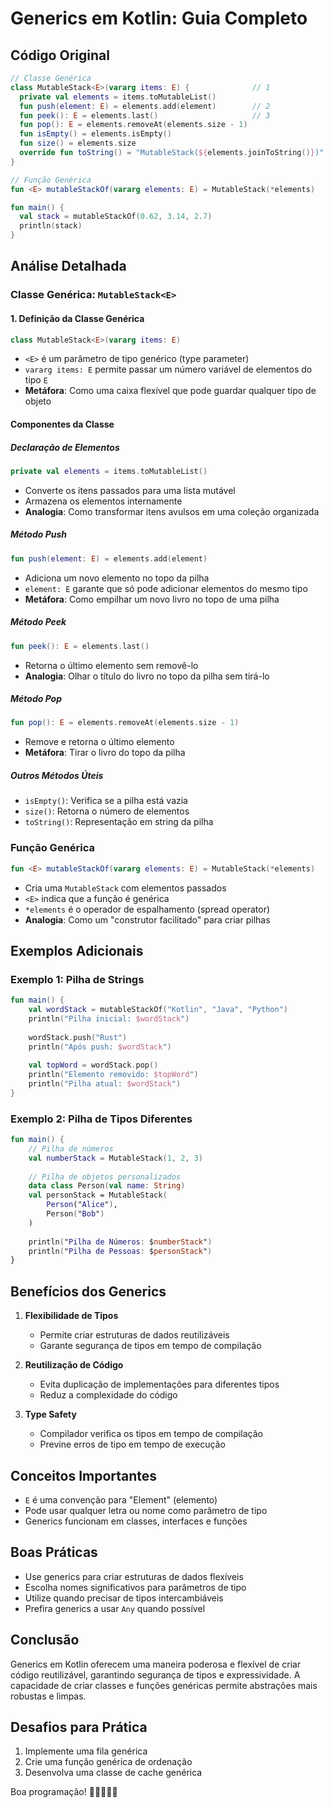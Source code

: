 # Generics em Kotlin: Guia Completo

## Código Original

```kotlin
// Classe Genérica
class MutableStack<E>(vararg items: E) {              // 1
  private val elements = items.toMutableList()
  fun push(element: E) = elements.add(element)        // 2
  fun peek(): E = elements.last()                     // 3
  fun pop(): E = elements.removeAt(elements.size - 1)
  fun isEmpty() = elements.isEmpty()
  fun size() = elements.size
  override fun toString() = "MutableStack(${elements.joinToString()})"
}

// Função Genérica
fun <E> mutableStackOf(vararg elements: E) = MutableStack(*elements)

fun main() {
  val stack = mutableStackOf(0.62, 3.14, 2.7)
  println(stack)
}
```

## Análise Detalhada

### Classe Genérica: `MutableStack<E>`

#### 1. Definição da Classe Genérica
```kotlin
class MutableStack<E>(vararg items: E)
```
- `<E>` é um parâmetro de tipo genérico (type parameter)
- `vararg items: E` permite passar um número variável de elementos do tipo `E`
- **Metáfora**: Como uma caixa flexível que pode guardar qualquer tipo de objeto

#### Componentes da Classe

##### Declaração de Elementos
```kotlin
private val elements = items.toMutableList()
```
- Converte os itens passados para uma lista mutável
- Armazena os elementos internamente
- **Analogia**: Como transformar itens avulsos em uma coleção organizada

##### Método Push
```kotlin
fun push(element: E) = elements.add(element)
```
- Adiciona um novo elemento no topo da pilha
- `element: E` garante que só pode adicionar elementos do mesmo tipo
- **Metáfora**: Como empilhar um novo livro no topo de uma pilha

##### Método Peek
```kotlin
fun peek(): E = elements.last()
```
- Retorna o último elemento sem removê-lo
- **Analogia**: Olhar o título do livro no topo da pilha sem tirá-lo

##### Método Pop
```kotlin
fun pop(): E = elements.removeAt(elements.size - 1)
```
- Remove e retorna o último elemento
- **Metáfora**: Tirar o livro do topo da pilha

##### Outros Métodos Úteis
- `isEmpty()`: Verifica se a pilha está vazia
- `size()`: Retorna o número de elementos
- `toString()`: Representação em string da pilha

### Função Genérica
```kotlin
fun <E> mutableStackOf(vararg elements: E) = MutableStack(*elements)
```
- Cria uma `MutableStack` com elementos passados
- `<E>` indica que a função é genérica
- `*elements` é o operador de espalhamento (spread operator)
- **Analogia**: Como um "construtor facilitado" para criar pilhas

## Exemplos Adicionais

### Exemplo 1: Pilha de Strings
```kotlin
fun main() {
    val wordStack = mutableStackOf("Kotlin", "Java", "Python")
    println("Pilha inicial: $wordStack")
    
    wordStack.push("Rust")
    println("Após push: $wordStack")
    
    val topWord = wordStack.pop()
    println("Elemento removido: $topWord")
    println("Pilha atual: $wordStack")
}
```

### Exemplo 2: Pilha de Tipos Diferentes
```kotlin
fun main() {
    // Pilha de números
    val numberStack = MutableStack(1, 2, 3)
    
    // Pilha de objetos personalizados
    data class Person(val name: String)
    val personStack = MutableStack(
        Person("Alice"), 
        Person("Bob")
    )
    
    println("Pilha de Números: $numberStack")
    println("Pilha de Pessoas: $personStack")
}
```

## Benefícios dos Generics

1. **Flexibilidade de Tipos**
   - Permite criar estruturas de dados reutilizáveis
   - Garante segurança de tipos em tempo de compilação

2. **Reutilização de Código**
   - Evita duplicação de implementações para diferentes tipos
   - Reduz a complexidade do código

3. **Type Safety**
   - Compilador verifica os tipos em tempo de compilação
   - Previne erros de tipo em tempo de execução

## Conceitos Importantes

- `E` é uma convenção para "Element" (elemento)
- Pode usar qualquer letra ou nome como parâmetro de tipo
- Generics funcionam em classes, interfaces e funções

## Boas Práticas

- Use generics para criar estruturas de dados flexíveis
- Escolha nomes significativos para parâmetros de tipo
- Utilize quando precisar de tipos intercambiáveis
- Prefira generics a usar `Any` quando possível

## Conclusão

Generics em Kotlin oferecem uma maneira poderosa e flexível de criar código reutilizável, garantindo segurança de tipos e expressividade. A capacidade de criar classes e funções genéricas permite abstrações mais robustas e limpas.

## Desafios para Prática

1. Implemente uma fila genérica
2. Crie uma função genérica de ordenação
3. Desenvolva uma classe de cache genérica

Boa programação! 🚀👩‍💻👨‍💻
